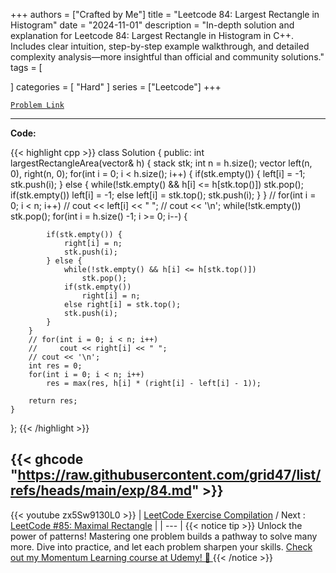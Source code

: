 
+++
authors = ["Crafted by Me"]
title = "Leetcode 84: Largest Rectangle in Histogram"
date = "2024-11-01"
description = "In-depth solution and explanation for Leetcode 84: Largest Rectangle in Histogram in C++. Includes clear intuition, step-by-step example walkthrough, and detailed complexity analysis—more insightful than official and community solutions."
tags = [
    
]
categories = [
    "Hard"
]
series = ["Leetcode"]
+++



[`Problem Link`](https://leetcode.com/problems/largest-rectangle-in-histogram/description/)

---

**Code:**

{{< highlight cpp >}}
class Solution {
public:
    int largestRectangleArea(vector<int>& h) {
        stack<int> stk;
        int n = h.size();
        vector<int> left(n, 0), right(n, 0);
        for(int i = 0; i < h.size(); i++) {
            if(stk.empty()) {
                left[i] = -1;
                stk.push(i);
            } else {
                while(!stk.empty() && h[i] <= h[stk.top()])
                    stk.pop();
                if(stk.empty())
                    left[i] = -1;
                else left[i] = stk.top();
                stk.push(i);
            }
        }
        // for(int i = 0; i < n; i++)
        //     cout << left[i] << " ";
        // cout << '\n';
        while(!stk.empty()) stk.pop();
        for(int i = h.size() -1; i >= 0; i--) {
            
            if(stk.empty()) {
                right[i] = n;
                stk.push(i);
            } else {
                while(!stk.empty() && h[i] <= h[stk.top()])
                    stk.pop();
                if(stk.empty())
                    right[i] = n;
                else right[i] = stk.top();
                stk.push(i);
            }
        }
        // for(int i = 0; i < n; i++)
        //     cout << right[i] << " ";
        // cout << '\n';        
        int res = 0;
        for(int i = 0; i < n; i++)
            res = max(res, h[i] * (right[i] - left[i] - 1));
        
        return res;
    }
};
{{< /highlight >}}

{{< ghcode "https://raw.githubusercontent.com/grid47/list/refs/heads/main/exp/84.md" >}}
---
{{< youtube zx5Sw9130L0 >}}
| [LeetCode Exercise Compilation](https://grid47.xyz/leetcode/) / Next : [LeetCode #85: Maximal Rectangle](https://grid47.xyz/posts/leetcode_85) |
| --- |
{{< notice tip >}}
Unlock the power of patterns! Mastering one problem builds a pathway to solve many more. Dive into practice, and let each problem sharpen your skills. [Check out my Momentum Learning course at Udemy! 🚀 ](https://www.udemy.com/course/algorithms-and-data-structures-in-cpp/)
{{< /notice >}}

